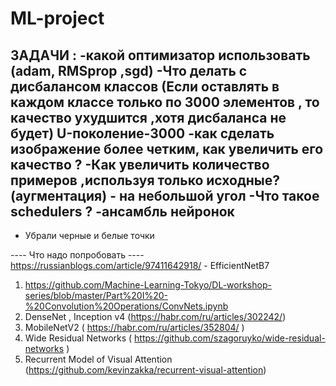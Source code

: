 # ML-project
ЗАДАЧИ : 
-какой оптимизатор использовать (adam, RMSprop ,sgd) 
-Что делать с дисбалансом классов (Если оставлять в каждом классе только по 3000 элементов , то качество ухудшится ,хотя дисбаланса не будет) U-поколение-3000
-как сделать изображение более четким, как увеличить его качество ? 
-Как увеличить количество примеров ,используя только исходные? (аугментация) - на небольшой угол 
-Что такое schedulers ?
-ансамбль нейронок 
-------------------
+ Убрали черные и белые точки


---- Что надо попробовать ----
https://russianblogs.com/article/97411642918/ - EfficientNetB7


1) https://github.com/Machine-Learning-Tokyo/DL-workshop-series/blob/master/Part%20I%20-%20Convolution%20Operations/ConvNets.ipynb
2) DenseNet , Inception v4 (https://habr.com/ru/articles/302242/) 
3) MobileNetV2 ( https://habr.com/ru/articles/352804/ )
4) Wide Residual Networks ( https://github.com/szagoruyko/wide-residual-networks )
5) Recurrent Model of Visual Attention (https://github.com/kevinzakka/recurrent-visual-attention)
